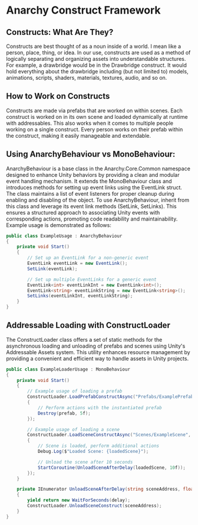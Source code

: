 # Anarchy Construct Framework

## Constructs: What Are They?

Constructs are best thought of as a noun inside of a world. I mean like a person, place, thing, or idea. In our use, constructs are used as a method of logically separating and organizing assets into understandable structures. For example, a drawbridge would be in the Drawbridge construct. It would hold everything about the drawbridge including (but not limited to) models, animations, scripts, shaders, materials, textures, audio, and so on.

## How to Work on Constructs

Constructs are made via prefabs that are worked on within scenes. Each construct is worked on in its own scene and loaded dynamically at runtime with addressables. This also works when it comes to multiple people working on a single construct. Every person works on their prefab within the construct, making it easily manageable and extendable.

## Using AnarchyBehaviour vs MonoBehaviour:

AnarchyBehaviour is a base class in the Anarchy.Core.Common namespace designed to enhance Unity behaviors by providing a clean and modular event handling mechanism. It extends the MonoBehaviour class and introduces methods for setting up event links using the EventLink struct. The class maintains a list of event listeners for proper cleanup during enabling and disabling of the object. To use AnarchyBehaviour, inherit from this class and leverage its event link methods (SetLink, SetLinks). This ensures a structured approach to associating Unity events with corresponding actions, promoting code readability and maintainability. Example usage is demonstrated as follows:

```cs
public class ExampleUsage : AnarchyBehaviour
{
    private void Start()
    {
        // Set up an EventLink for a non-generic event
        EventLink eventLink = new EventLink();
        SetLink(eventLink);

        // Set up multiple EventLinks for a generic event
        EventLink<int> eventLinkInt = new EventLink<int>();
        EventLink<string> eventLinkString = new EventLink<string>();
        SetLinks(eventLinkInt, eventLinkString);
    }
}
```

## Addressable Loading with ConstructLoader

The ConstructLoader class offers a set of static methods for the asynchronous loading and unloading of prefabs and scenes using Unity's Addressable Assets system. This utility enhances resource management by providing a convenient and efficient way to handle assets in Unity projects.

```csharp
public class ExampleLoaderUsage : MonoBehaviour
{
    private void Start()
    {
        // Example usage of loading a prefab
        ConstructLoader.LoadPrefabConstructAsync("Prefabs/ExamplePrefab", prefab =>
        {
            // Perform actions with the instantiated prefab
            Destroy(prefab, 5f);
        });

        // Example usage of loading a scene
        ConstructLoader.LoadSceneConstructAsync("Scenes/ExampleScene", loadedScene =>
        {
            // Scene is loaded, perform additional actions
            Debug.Log($"Loaded Scene: {loadedScene}");

            // Unload the scene after 10 seconds
            StartCoroutine(UnloadSceneAfterDelay(loadedScene, 10f));
        });
    }

    private IEnumerator UnloadSceneAfterDelay(string sceneAddress, float delay)
    {
        yield return new WaitForSeconds(delay);
        ConstructLoader.UnloadSceneConstruct(sceneAddress);
    }
}
